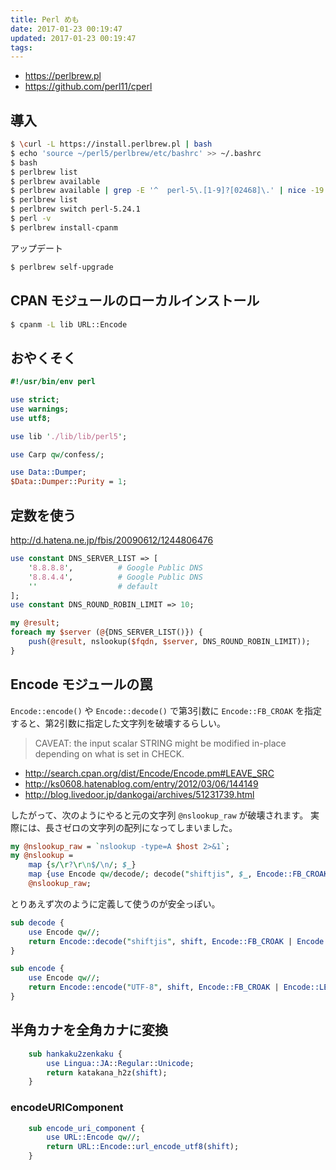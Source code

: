 ```yaml
---
title: Perl めも
date: 2017-01-23 00:19:47
updated: 2017-01-23 00:19:47
tags:
---
```


 - https://perlbrew.pl
 - https://github.com/perl11/cperl


## 導入

```bash
$ \curl -L https://install.perlbrew.pl | bash
$ echo 'source ~/perl5/perlbrew/etc/bashrc' >> ~/.bashrc
$ bash
$ perlbrew list
$ perlbrew available
$ perlbrew available | grep -E '^  perl-5\.[1-9]?[02468]\.' | nice -19 xargs -n 1 perlbrew install
$ perlbrew list
$ perlbrew switch perl-5.24.1
$ perl -v
$ perlbrew install-cpanm
```

アップデート

```bash
$ perlbrew self-upgrade
```


## CPAN モジュールのローカルインストール

```bash
$ cpanm -L lib URL::Encode
```


## おやくそく

```perl
#!/usr/bin/env perl

use strict;
use warnings;
use utf8;

use lib './lib/lib/perl5';

use Carp qw/confess/;

use Data::Dumper;
$Data::Dumper::Purity = 1;
```


## 定数を使う

http://d.hatena.ne.jp/fbis/20090612/1244806476

```perl
use constant DNS_SERVER_LIST => [
    '8.8.8.8',          # Google Public DNS
    '8.8.4.4',          # Google Public DNS
    ''                  # default
];
use constant DNS_ROUND_ROBIN_LIMIT => 10;

my @result;
foreach my $server (@{DNS_SERVER_LIST()}) {
    push(@result, nslookup($fqdn, $server, DNS_ROUND_ROBIN_LIMIT));
}
```


## Encode モジュールの罠

`Encode::encode()` や `Encode::decode()` で第3引数に `Encode::FB_CROAK`
を指定すると、第2引数に指定した文字列を破壊するらしい。

> CAVEAT: the input scalar STRING might be modified in-place depending on what is set in CHECK.

 - http://search.cpan.org/dist/Encode/Encode.pm#LEAVE_SRC
 - http://ks0608.hatenablog.com/entry/2012/03/06/144149
 - http://blog.livedoor.jp/dankogai/archives/51231739.html

したがって、次のようにやると元の文字列 `@nslookup_raw` が破壊されます。
実際には、長さゼロの文字列の配列になってしまいました。

```perl
my @nslookup_raw = `nslookup -type=A $host 2>&1`;
my @nslookup =
    map {s/\r?\r\n$/\n/; $_}
    map {use Encode qw/decode/; decode("shiftjis", $_, Encode::FB_CROAK)}
    @nslookup_raw;
```

とりあえず次のように定義して使うのが安全っぽい。

```perl
sub decode {
    use Encode qw//;
    return Encode::decode("shiftjis", shift, Encode::FB_CROAK | Encode::LEAVE_SRC);
}

sub encode {
    use Encode qw//;
    return Encode::encode("UTF-8", shift, Encode::FB_CROAK | Encode::LEAVE_SRC);
}
```


## 半角カナを全角カナに変換

```perl
    sub hankaku2zenkaku {
        use Lingua::JA::Regular::Unicode;
        return katakana_h2z(shift);
    }
```


### encodeURIComponent

```perl
    sub encode_uri_component {
        use URL::Encode qw//;
        return URL::Encode::url_encode_utf8(shift);
    }
```
